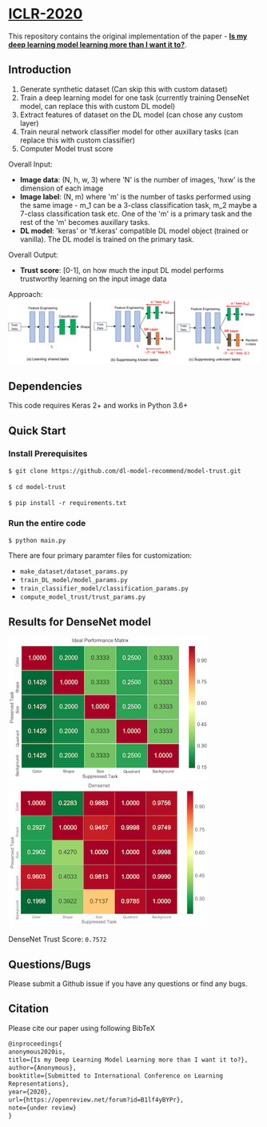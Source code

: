 # [ICLR-2020](https://openreview.net/forum?id=B1lf4yBYPr)

This repository contains the original implementation of the paper - **[Is my deep learning model learning more than I want it to?](https://openreview.net/forum?id=B1lf4yBYPr)**.

## Introduction

1. Generate synthetic dataset (Can skip this with custom dataset)
2. Train a deep learning model for one task (currently training DenseNet model, can replace this with custom DL model)
3. Extract features of dataset on the DL model (can chose any custom layer)
4. Train neural network classifier model for other auxillary tasks (can replace this with custom classifier)
5. Computer Model trust score

Overall Input:
 - **Image data**: (N, h, w, 3) where 'N' is the number of images, 'hxw' is the dimension of each image
 - **Image label**: (N, m) where 'm' is the number of tasks performed using the same image - m_1 can be a 3-class classification task, m_2 maybe a 7-class classification task etc. One of the 'm' is a primary task and the rest of the 'm' becomes auxillary tasks.
 - **DL model**: 'keras' or 'tf.keras' compatible DL model object (trained or vanilla). The DL model is trained on the primary task.

Overall Output:
 - **Trust score**: [0-1], on how much the input DL model performs trustworthy learning on the input image data


Approach: 
![](images/flow_diagram.png)

## Dependencies
This code requires Keras 2+ and works in Python 3.6+


## Quick Start


### Install Prerequisites

```
$ git clone https://github.com/dl-model-recommend/model-trust.git

$ cd model-trust

$ pip install -r requirements.txt
```

### Run the entire code

```
$ python main.py
```

There are four primary paramter files for customization:
 - `make_dataset/dataset_params.py`
 - `train_DL_model/model_params.py`
 - `train_classifier_model/classification_params.py`
 - `compute_model_trust/trust_params.py`

## Results for DenseNet model

![Ideal Matrix](images/ideal_matrix.png "Ideal trust matrix")        ![DenseNet Trust Matrix](images/Densenet.png "Obtained trust matrix for DenseNet model")

DenseNet Trust Score: `0.7572`

## Questions/Bugs

Please submit a Github issue if you have any questions or find any bugs.

## Citation

Please cite our paper using following BibTeX
```
@inproceedings{
anonymous2020is,
title={Is my Deep Learning Model Learning more than I want it to?},
author={Anonymous},
booktitle={Submitted to International Conference on Learning Representations},
year={2020},
url={https://openreview.net/forum?id=B1lf4yBYPr},
note={under review}
}
```
